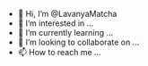 - 👋 Hi, I’m @LavanyaMatcha
- 👀 I’m interested in ...
- 🌱 I’m currently learning ...
- 💞️ I’m looking to collaborate on ...
- 📫 How to reach me ...

<!---
LavanyaMatcha/LavanyaMatcha is a ✨ special ✨ repository because its `README.md` (this file) appears on your GitHub profile.
You can click the Preview link to take a look at your changes.
--->
